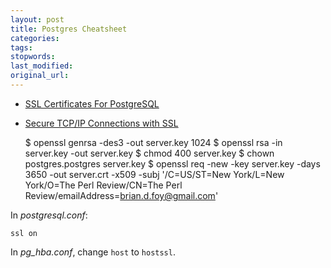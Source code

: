 ```yaml
---
layout: post
title: Postgres Cheatsheet
categories:
tags:
stopwords:
last_modified:
original_url:
---
```


* [SSL Certificates For PostgreSQL](https://www.howtoforge.com/postgresql-ssl-certificates)
* [Secure TCP/IP Connections with SSL](https://www.postgresql.org/docs/9.5/ssl-tcp.html)

	$ openssl genrsa -des3 -out server.key 1024
	$ openssl rsa -in server.key -out server.key
	$ chmod 400 server.key
	$ chown postgres.postgres server.key
	$ openssl req -new -key server.key -days 3650 -out server.crt -x509 -subj '/C=US/ST=New York/L=New York/O=The Perl Review/CN=The Perl Review/emailAddress=brian.d.foy@gmail.com'

In _postgresql.conf_:

	ssl on

In _pg_hba.conf_, change `host` to `hostssl`.

